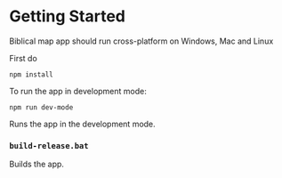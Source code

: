 # Getting Started

Biblical map app should run cross-platform on Windows, Mac and Linux

First do

`npm install`

To run the app in development mode:

`npm run dev-mode`

Runs the app in the development mode.

### `build-release.bat`

Builds the app.

